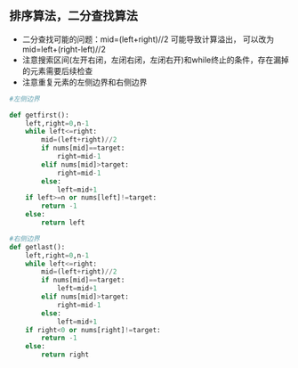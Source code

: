 ## 排序算法，二分查找算法

* 二分查找可能的问题：mid=(left+right)//2 可能导致计算溢出， 可以改为mid=left+(right-left)//2
* 注意搜索区间(左开右闭，左闭右闭，左闭右开)和while终止的条件，存在漏掉的元素需要后续检查
* 注意重复元素的左侧边界和右侧边界

```python
#左侧边界

def getfirst():
    left,right=0,n-1
    while left<=right:
        mid=(left+right)//2
        if nums[mid]==target:
            right=mid-1
        elif nums[mid]>target:
            right=mid-1
        else:
            left=mid+1
    if left>=n or nums[left]!=target:
        return -1
    else:
        return left

#右侧边界
def getlast():
    left,right=0,n-1
    while left<=right:
        mid=(left+right)//2
        if nums[mid]==target:
            left=mid+1
        elif nums[mid]>target:
            right=mid-1
        else:
            left=mid+1
    if right<0 or nums[right]!=target:
        return -1
    else:
        return right
```
